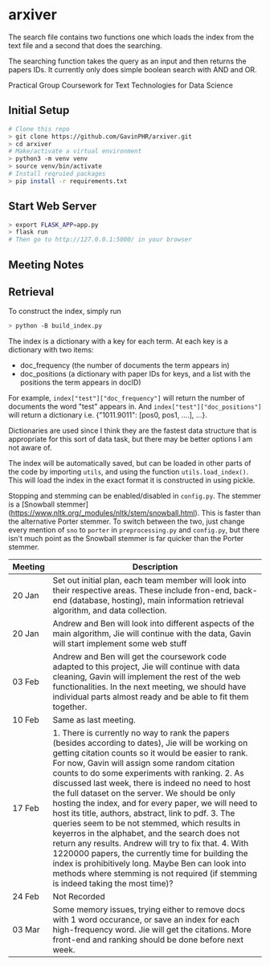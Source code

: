 # arxiver

The search file contains two functions one which loads the index from the text file and a second that does the searching.

The searching function takes the query as an input and then returns the papers IDs. It currently only does simple boolean search with AND and OR.

Practical Group Coursework for Text Technologies for Data Science

## Initial Setup
```bash
# Clone this repo
> git clone https://github.com/GavinPHR/arxiver.git
> cd arxiver
# Make/activate a virtual environment
> python3 -m venv venv
> source venv/bin/activate
# Install reqruied packages
> pip install -r requirements.txt
```

## Start Web Server
```bash
> export FLASK_APP=app.py
> flask run
# Then go to http://127.0.0.1:5000/ in your browser
```


## Meeting Notes

## Retrieval

To construct the index, simply run
```bash
> python -B build_index.py
```
The index is a dictionary with a key for each term. At each key is a dictionary with two items:
- doc_frequency (the number of documents the term appears in)
- doc_positions (a dictionary with paper IDs for keys, and a list with the positions the term appears in docID)

For example, `index["test"]["doc_frequency"]` will return the number of documents the word "test" appears in. And `index["test"]["doc_positions"]` will return a dictionary i.e. {"1011.9011": [pos0, pos1, ....], ...}.

Dictionaries are used since I think they are the fastest data structure that is appropriate for this sort of data task, but there may be better options I am not aware of.

The index will be automatically saved, but can be loaded in other parts of the code by importing `utils`, and using the function `utils.load_index()`. This will load the index in the exact format it is constructed in using pickle.

Stopping and stemming can be enabled/disabled in `config.py`. The stemmer is a [Snowball stemmer] (https://www.nltk.org/_modules/nltk/stem/snowball.html). This is faster than the alternative Porter stemmer. To switch between the two, just change every mention of `sno` to `porter` in `preprocessing.py` and `config.py`, but there isn't much point as the Snowball stemmer is far quicker than the Porter stemmer.


| Meeting     | Description |
| ----------- | ----------- |
| 20 Jan      | Set out initial plan, each team member will look into their respective areas. These include fron-end, back-end (database, hosting), main information retrieval algorithm, and data collection. |
| 20 Jan      | Andrew and Ben will look into different aspects of the main algorithm, Jie will continue with the data, Gavin will start implement some web stuff       |
| 03 Feb      | Andrew and Ben will get the coursework code adapted to this project, Jie will continue with data cleaning, Gavin will implement the rest of the web functionalities. In the next meeting, we should have individual parts almost ready and be able to fit them together.        |
| 10 Feb      | Same as last meeting.   |
| 17 Feb      | 1. There is currently no way to rank the papers (besides according to dates), Jie will be working on getting citation counts so it would be easier to rank. For now, Gavin will assign some random citation counts to do some experiments with ranking. 2. As discussed last week, there is indeed no need to host the full dataset on the server. We should be only hosting the index, and for every paper, we will need to host its title, authors, abstract, link to pdf. 3. The queries seem to be not stemmed, which results in keyerros in the alphabet, and the search does not return any results. Andrew will try to fix that. 4. With 1220000 papers, the currently time for building the index is prohibitively long. Maybe Ben can look into methods where stemming is not required (if stemming is indeed taking the most time)? |
| 24 Feb      | Not Recorded |
| 03 Mar      | Some memory issues, trying either to remove docs with 1 word occurance, or save an index for each high-frequency word. Jie will get the citations. More front-end and ranking should be done before next week. |
